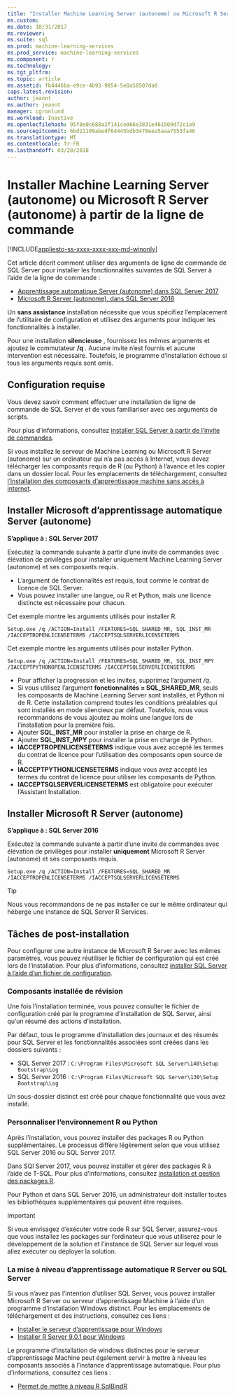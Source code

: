 ```yaml
---
title: "Installer Machine Learning Server (autonome) ou Microsoft R Server (autonome) à partir de la ligne de commande | Documents Microsoft"
ms.custom: 
ms.date: 10/31/2017
ms.reviewer: 
ms.suite: sql
ms.prod: machine-learning-services
ms.prod_service: machine-learning-services
ms.component: r
ms.technology: 
ms.tgt_pltfrm: 
ms.topic: article
ms.assetid: fb4446ba-e9ce-4b93-9854-5e8a58507da0
caps.latest.revision: 
author: jeannt
ms.author: jeannt
manager: cgronlund
ms.workload: Inactive
ms.openlocfilehash: 95f8e0c688a2f141ce066e3831e461509d72c1a9
ms.sourcegitcommit: 6bd21109abedf64445bdb3478eea5aaa7553fa46
ms.translationtype: MT
ms.contentlocale: fr-FR
ms.lasthandoff: 03/20/2018
---
```

# <a name="install-machine-learning-server-standalone-or-microsoft-r-server-standalone-from-the-command-line"></a>Installer Machine Learning Server (autonome) ou Microsoft R Server (autonome) à partir de la ligne de commande
[!INCLUDE[appliesto-ss-xxxx-xxxx-xxx-md-winonly](../../includes/appliesto-ss-xxxx-xxxx-xxx-md-winonly.md)]

Cet article décrit comment utiliser des arguments de ligne de commande de SQL Server pour installer les fonctionnalités suivantes de SQL Server à l’aide de la ligne de commande :

+ [Apprentissage automatique Server (autonome) dans SQL Server 2017](#bkmk_mls2017) 
+ [Microsoft R Server (autonome), dans SQL Server 2016](#bkmk_mrs2016)

Un **sans assistance** installation nécessite que vous spécifiez l’emplacement de l’utilitaire de configuration et utilisez des arguments pour indiquer les fonctionnalités à installer.

Pour une installation **silencieuse** , fournissez les mêmes arguments et ajoutez le commutateur **/q** . Aucune invite n’est fournis et aucune intervention est nécessaire. Toutefois, le programme d’installation échoue si tous les arguments requis sont omis.

## <a name="prerequisites"></a>Configuration requise

Vous devez savoir comment effectuer une installation de ligne de commande de SQL Server et de vous familiariser avec ses arguments de scripts.

Pour plus d’informations, consultez [installer SQL Server à partir de l’invite de commandes](../../database-engine/install-windows/install-sql-server-from-the-command-prompt.md).

Si vous installez le serveur de Machine Learning ou Microsoft R Server (autonome) sur un ordinateur qui n’a pas accès à Internet, vous devez télécharger les composants requis de R (ou Python) à l’avance et les copier dans un dossier local. Pour les emplacements de téléchargement, consultez [l’installation des composants d’apprentissage machine sans accès à internet](installing-ml-components-without-internet-access.md).


## <a name="bkmk_mls2017"></a> Installer Microsoft d’apprentissage automatique Server (autonome)

**S’applique à : SQL Server 2017**

Exécutez la commande suivante à partir d’une invite de commandes avec élévation de privilèges pour installer uniquement Machine Learning Server (autonome) et ses composants requis.

+ L’argument de fonctionnalités est requis, tout comme le contrat de licence de SQL Server.
+ Vous pouvez installer une langue, ou R et Python, mais une licence distincte est nécessaire pour chacun.

Cet exemple montre les arguments utilisés pour installer R.

```
Setup.exe /q /ACTION=Install /FEATURES=SQL_SHARED_MR, SQL_INST_MR  /IACCEPTROPENLICENSETERMS /IACCEPTSQLSERVERLICENSETERMS
```

Cet exemple montre les arguments utilisés pour installer Python.

```
Setup.exe /q /ACTION=Install /FEATURES=SQL_SHARED_MR, SQL_INST_MPY  /IACCEPTPYTHONOPENLICENSETERMS /IACCEPTSQLSERVERLICENSETERMS
```

+ Pour afficher la progression et les invites, supprimez l’argument _/q_.
+ Si vous utilisez l’argument **fonctionnalités = SQL_SHARED_MR**, seuls les composants de Machine Learning Server sont installés, et Python ni de R. Cette installation comprend toutes les conditions préalables qui sont installés en mode silencieux par défaut. Toutefois, nous vous recommandons de vous ajoutez au moins une langue lors de l’installation pour la première fois.
+ Ajouter **SQL_INST_MR** pour installer la prise en charge de R.
+ Ajouter **SQL_INST_MPY** pour installer la prise en charge de Python.
+ **IACCEPTROPENLICENSETERMS** indique vous avez accepté les termes du contrat de licence pour l’utilisation des composants open source de R.
+ **IACCEPTPYTHONLICENSETERMS** indique vous avez accepté les termes du contrat de licence pour utiliser les composants de Python.
+ **IACCEPTSQLSERVERLICENSETERMS** est obligatoire pour exécuter l’Assistant Installation.


## <a name="bkmk_mrs2016"></a> Installer Microsoft R Server (autonome)

**S’applique à : SQL Server 2016**

Exécutez la commande suivante à partir d’une invite de commandes avec élévation de privilèges pour installer **uniquement** Microsoft R Server (autonome) et ses composants requis. 

```
Setup.exe /q /ACTION=Install /FEATURES=SQL_SHARED_MR /IACCEPTROPENLICENSETERMS /IACCEPTSQLSERVERLICENSETERMS
```

> [!TIP]
> Nous vous recommandons de ne pas installer ce sur le même ordinateur qui héberge une instance de SQL Server R Services.

## <a name="post-installation-tasks"></a>Tâches de post-installation

Pour configurer une autre instance de Microsoft R Server avec les mêmes paramètres, vous pouvez réutiliser le fichier de configuration qui est créé lors de l’installation. Pour plus d’informations, consultez [installer SQL Server à l’aide d’un fichier de configuration](../../database-engine/install-windows/install-sql-server-using-a-configuration-file.md).

### <a name="review-installed-components"></a>Composants installée de révision

Une fois l’installation terminée, vous pouvez consulter le fichier de configuration créé par le programme d’installation de SQL Server, ainsi qu’un résumé des actions d’installation.

Par défaut, tous le programme d’installation des journaux et des résumés pour SQL Server et les fonctionnalités associées sont créées dans les dossiers suivants :

+ SQL Server 2017 : `C:\Program Files\Microsoft SQL Server\140\Setup Bootstrap\Log`
+ SQL Server 2016 :  `C:\Program Files\Microsoft SQL Server\130\Setup Bootstrap\Log`

Un sous-dossier distinct est créé pour chaque fonctionnalité que vous avez installé.

### <a name="customize-the-r-or-python-environment"></a>Personnaliser l’environnement R ou Python

Après l’installation, vous pouvez installer des packages R ou Python supplémentaires. Le processus diffère légèrement selon que vous utilisez SQL Server 2016 ou SQL Server 2017.

Dans SQl Server 2017, vous pouvez installer et gérer des packages R à l’aide de T-SQL. Pour plus d’informations, consultez [installation et gestion des packages R](../r/install-additional-r-packages-on-sql-server.md).

Pour Python et dans SQL Server 2016, un administrateur doit installer toutes les bibliothèques supplémentaires qui peuvent être requises.

> [!IMPORTANT]
> Si vous envisagez d’exécuter votre code R sur SQL Server, assurez-vous que vous installez les packages sur l’ordinateur que vous utiliserez pour le développement de la solution et l’instance de SQL Server sur lequel vous allez exécuter ou déployer la solution.

### <a name="upgrading-r-server-or-sql-server-machine-learning"></a>La mise à niveau d’apprentissage automatique R Server ou SQL Server

Si vous n’avez pas l’intention d’utiliser SQL Server, vous pouvez installer Microsoft R Server ou serveur d’apprentissage Machine à l’aide d’un programme d’installation Windows distinct. Pour les emplacements de téléchargement et des instructions, consultez ces liens :

+ [Installer le serveur d’apprentissage pour Windows](https://docs.microsoft.com/machine-learning-server/install/machine-learning-server-windows-install)
+ [Installer R Server 9.0.1 pour Windows](https://docs.microsoft.com/machine-learning-server/install/r-server-install-windows) 

Le programme d’installation de windows distinctes pour le serveur d’apprentissage Machine peut également servir à mettre à niveau les composants associés à l’instance d’apprentissage automatique.  Pour plus d'informations, consultez ces liens :

+ [Permet de mettre à niveau R SqlBindR](../r/use-sqlbindr-exe-to-upgrade-an-instance-of-sql-server.md)
